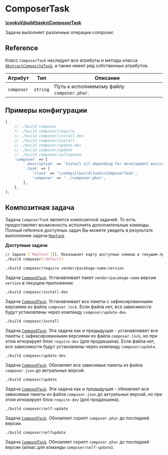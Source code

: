 ComposerTask
============

[**\cookyii\build\tasks\ComposerTask**](https://github.com/cookyii/build/blob/master/tasks/ComposerTask.php)

Задача выполняет различные операции composer.

Reference
---------

Класс `ComposerTask` наследует все атрибуты и методы класса [`AbstractCompositeTask`][], а также имеет ряд собственных атрибутов.

| Атрибут | Тип | Описание | 
| ------- | --- | -------- |
| `composer` | `string` | Путь к исполняемому файлу `composer.phar`. |

Примеры конфигурации
--------------------
```php
[
    // ./build composer
    // ./build composer/require
    // ./build composer/install-dev
    // ./build composer/install
    // ./build composer/update-dev
    // ./build composer/update
    // ./build composer/selfupdate
    'composer' => [
        '.description' => 'Install all depending for development environment (with `require-dev`)',
        '.task' => [
            'class' => '\cookyii\build\tasks\ComposerTask',
            'composer' => '../composer.phar',
        ],
    ],
],
```

Композитная задача
------------------

Задача `ComposerTask` является композитной задачей. То есть предоставляет возможность исполнять дополнительные команды.
Полный reference доступных задач Вы можете увидеть в результате выполнения задачи [`MapTask`][]

**Доступные задачи**

```sh
// Задача [`MapTask`][]. Показывает карту доступных команд в текущем пространстве имён.
./build composer[/default]
```

`./build composer/require vendor/pacakage-name:version`

Задача [`CommandTask`][]. Устанавливает пакет `vendor/pacakage-name` версии `version` в текущем приложении.

`./build composer/install-dev`

Задача [`CommandTask`][]. Устанавливает все пакеты с зафиксированными версиями из файла `composer.lock`. Если файла нет, все зависимости будут установлены через компанду `composer/update-dev`.

`./build composer/install`

Задача [`CommandTask`][]. Эта задача как и предыдущая - устанавливает все пакеты с зафиксированными версиями из файла `composer.lock`, но при этом игнорирует блок `require-dev` (для продакшена). Если файла нет, все зависимости будут установлены через компанду `composer/update`.

`./build composer/update-dev`

Задача [`CommandTask`][]. Обновляет все зависимые пакеты из файла `composer.json` до актуальных версий.

`./build composer/update`

Задача [`CommandTask`][]. Эта задача как и предыдущая - обновляет все зависимые пакеты из файла `composer.json` до актуальных версий, но при этом игнорирует блок `require-dev` (для продакшена).

`./build composer/self-update`

Задача [`CommandTask`][]. Обновляет скрипт `composer.phar` до последней версии.

`./build composer/selfupdate`

Задача [`CommandTask`][]. Обновляет скрипт `composer.phar` до последней версии (алиас для команды `composer/self-update`).


[`AbstractCompositeTask`]: 03-reference-abstract-composite-task.md
[`CommandTask`]: 03-reference-task-command.md
[`MapTask`]: 03-reference-task-map.md
